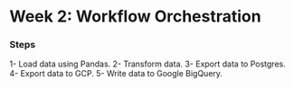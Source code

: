 # Week 2: Workflow Orchestration

### Steps
1- Load data using Pandas.
2- Transform data.
3- Export data to Postgres.
4- Export data to GCP.
5- Write data to Google BigQuery.
